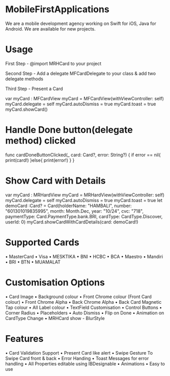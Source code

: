 # MobileFirstApplications

We are a mobile development agency working on Swift for iOS, Java for Android. We are available for new projects.

# Usage

First Step - @import MRHCard to your project

Second Step - Add a delegate MFCardDelegate to your class & add two delegate methods

Third Step - Present a Card

var myCard : MFCardView
myCard  = MFCardView(withViewController: self)
myCard.delegate = self
myCard.autoDismiss = true
myCard.toast = true
myCard.showCard()

# Handle Done button(delegate method) clicked

func cardDoneButtonClicked(_ card: Card?, error: String?) {
if error == nil{
print(card!)
}else{
print(error!)
}
}


# Show Card with Details

var myCard : MRHardView
myCard  = MRHardView(withViewController: self)
myCard.delegate = self
myCard.autoDismiss = true
myCard.toast = true
let demoCard :Card? = Card(holderName: "HAMBALI", number:  "601301019835995", month: Month.Dec, year: "10/24", cvc: "718", paymentType: Card.PaymentType.bank.BRI, cardType: CardType.Discover, userId: 0)
myCard.showCardWithCardDetails(card: demoCard!)

# Supported Cards

• MasterCard
• Visa
• MESKTIKA
• BNI
• HCBC
• BCA
• Maestro 
• Mandiri 
• BRI
• BTN
• MUAMALAT

# Customisation Options

• Card Image
• Background colour
• Front Chrome colour (Front Card colour)
• Front Chrome Alpha
• Back Chrome Alpha
• Back Card Magnetic Tap colour
• All Label colour
• TextField Customisation
• Control Buttons
• Corner Radius
• Placeholders
• Auto Dismiss
• Flip on Done
• Animation on CardType Change
• MRHCard show - BlurStyle

# Features

• Card Validation Support
• Present Card like alert
• Swipe Gesture To Swipe Card front & back
• Error Handing
• Toast Messages for error handling
• All Properties editable using IBDesignable
• Animations
• Easy to use











